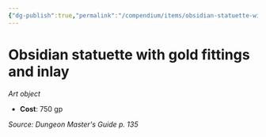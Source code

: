 ```yaml
---
{"dg-publish":true,"permalink":"/compendium/items/obsidian-statuette-with-gold-fittings-and-inlay/","tags":["compendium/src/5e/dmg","item/wealth/art-object"]}
---
```


# Obsidian statuette with gold fittings and inlay
*Art object*  

- **Cost**: 750 gp

*Source: Dungeon Master's Guide p. 135*